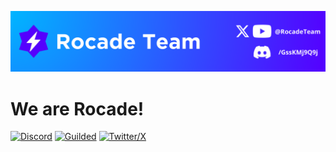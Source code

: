 ![Banner](banner.png)

# We are Rocade!
[![Discord](https://img.shields.io/badge/Discord-5865F2?style=for-the-badge&logo=discord&logoColor=white)](http://discord.gg/GssKMj9Q9j)
[![Guilded](https://img.shields.io/badge/Guilded-F5C400?style=for-the-badge&logo=guilded&logoColor=white)](https://www.guilded.gg/teams/EA133zZE)
[![Twitter/X](https://img.shields.io/badge/X-000000?style=for-the-badge&logo=x&logoColor=white)](https://x.com/RocadeTeam)
